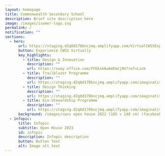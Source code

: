```yaml
---
layout: homepage
title: Commonwealth Secondary School
description: Brief site description here
image: /images/isomer-logo.svg
permalink: /
notification: ""
sections:
  - hero:
      url: https://staging.d2q8d178bncjmq.amplifyapp.com/VirtualCWSSExp/virtual-tour/
      button: Experience CWSS Virtually
      key_highlights:
        - title: Design & Innovation
          description: ""
          url: https://sway.office.com/FFEksk6wAeEmzj0U?ref=Link
        - title: Trailblazer Programme
          description: ""
          url: https://staging.d2q8d178bncjmq.amplifyapp.com/imaginative-trailblazers/the-trailblazer-programme
        - title: Design Thinking
          description: ""
          url: https://staging.d2q8d178bncjmq.amplifyapp.com/imaginative-trailblazers/design-thinking
        - title: Eco-Stewardship Programme
          description: ""
          url: https://staging.d2q8d178bncjmq.amplifyapp.com/imaginative-trailblazers/environmental-education
      background: /images/cwss open house 2022 (105 × 148 cm) (facebook cover) (1).png
  - infopic:
      title: Infopic
      subtitle: Open House 2023
      id: infopic
      description: Infopic description
      button: Button Text
      alt: Image alt text
---
```

